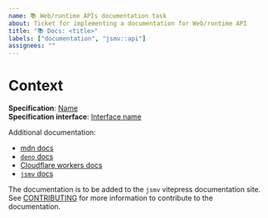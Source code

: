 ```yaml
---
name: 📚 Web/runtime APIs documentation task
about: Ticket for implementing a documentation for Web/runtime API
title: "📚 Docs: <title>"
labels: ["documentation", "jsmv::api"]
assignees: ""
---
```


# Context

**Specification**: [Name](link) \
**Specification interface**: [Interface name](link)

Additional documentation:

- [mdn docs](link)
- [`deno` docs](link)
- [Cloudflare workers docs](link)
- [`jsmv` docs](https://trilitech.github.io/jsmv/)

The documentation is to be added to the `jsmv` vitepress documentation site.
See [CONTRIBUTING](/CONTRIBUTING.md#documentation-) for more information to contribute to the documentation.
